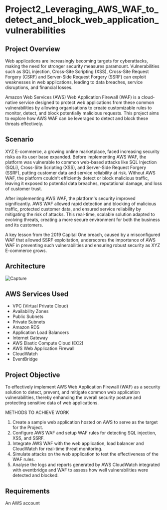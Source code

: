 # Project2_Leveraging_AWS_WAF_to_detect_and_block_web_application_vulnerabilities
## Project Overview
Web applications are increasingly becoming targets for cyberattacks, making the need for stronger security measures paramount. Vulnerabilities such as SQL injection, Cross-Site Scripting (XSS), Cross-Site Request Forgery (CSRF) and Server-Side Request Forgery (SSRF) can exploit weaknesses in web applications, leading to data breaches, service disruptions, and financial losses.


Amazon Web Services (AWS) Web Application Firewall (WAF) is a cloud-native service designed to protect web applications from these common vulnerabilities by allowing organisations to create customizable rules to monitor, detect, and block potentially malicious requests. This project aims to explore how AWS WAF can be leveraged to detect and block these threats effectively.
## Scenario
XYZ E-commerce, a growing online marketplace, faced increasing security risks as its user base expanded. Before implementing AWS WAF, the platform was vulnerable to common web-based attacks like SQL Injection (SQLi), Cross-Site Scripting (XSS), and Server-Side Request Forgery (SSRF), putting customer data and service reliability at risk. Without AWS WAF, the platform couldn’t efficiently detect or block malicious traffic, leaving it exposed to potential data breaches, reputational damage, and loss of customer trust.

After implementing AWS WAF, the platform's security improved significantly. AWS WAF allowed rapid detection and blocking of malicious traffic, protected customer data, and ensured service reliability by mitigating the risk of attacks. This real-time, scalable solution adapted to evolving threats, creating a more secure environment for both the business and its customers.

A key lesson from the 2019 Capital One breach, caused by a misconfigured WAF that allowed SSRF exploitation, underscores the importance of AWS WAF in preventing such vulnerabilities and ensuring robust security as XYZ E-commerce grows.
## Architecture

![Capture](https://github.com/user-attachments/assets/052321a1-feff-4f71-bc2e-b261e508ee4f)


## AWS Services Used
* VPC (Virtual Private Cloud)
* Availability Zones
* Public Subnets
* Private Subnets
* Amazon RDS
* Application Load Balancers
* Internet Gateway
* AWS Elastic Compute Cloud (EC2)
* AWS Web Application Firewall
* CloudWatch
* EventBridge
## Project Objective
To effectively implement AWS Web Application Firewall (WAF) as a security solution to detect, prevent, and mitigate common web application vulnerabilities, thereby enhancing the overall security posture and protecting sensitive data of web applications.

METHODS TO ACHIEVE WORK
1. Create a sample web application hosted on AWS to serve as the target for the Project.
2. Configure AWS WAF and setup WAF rules for detecting SQL injection, XSS, and SSRF.
3. Integrate AWS WAF with the web application, load balancer and CloudWatch for real-time threat monitoring.
4. Simulate attacks on the web application to test the effectiveness of the WAF rules.
5. Analyse the logs and reports generated by AWS CloudWatch integrated with eventbridge and WAF to assess how well vulnerabilities were detected and blocked.

## Requirements
An AWS account
